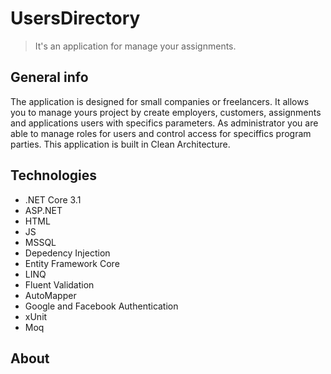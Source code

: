 # UsersDirectory

> It's an application for manage your assignments.

## General info

The application is designed for small companies or freelancers. It allows you to manage yours project by create employers, customers, assignments and applications users with specifics parameters. As administrator you are able to manage roles for users and control access for speciffics program parties. This application is built in Clean Architecture.

## Technologies
- .NET Core 3.1
- ASP.NET
- HTML
- JS
- MSSQL
- Depedency Injection
- Entity Framework Core
- LINQ
- Fluent Validation
- AutoMapper
- Google and Facebook Authentication
- xUnit
- Moq

## About

